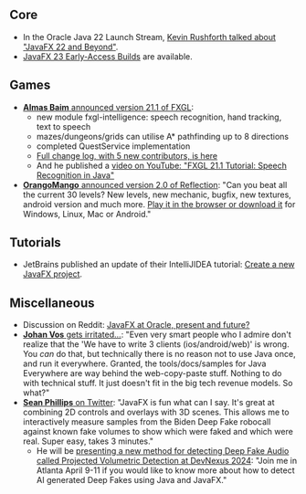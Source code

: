 ## Core

* In the Oracle Java 22 Launch Stream, [Kevin Rushforth talked about "JavaFX 22 and Beyond"](https://www.youtube.com/watch?v=AjjAZsnRXtE&t=4685s).
* [JavaFX 23 Early-Access Builds](https://jdk.java.net/javafx23/) are available.

## Games

* [**Almas Baim** announced version 21.1 of FXGL](https://twitter.com/AlmasBaim/status/1772682076673782087): 
  * new module fxgl-intelligence: speech recognition, hand tracking, text to speech
  * mazes/dungeons/grids can utilise A* pathfinding up to 8 directions
  * completed QuestService implementation
  * [Full change log, with 5 new contributors, is here](https://github.com/AlmasB/FXGL/releases/tag/21.1)
  * And he published a [video on YouTube: "FXGL 21.1 Tutorial: Speech Recognition in Java"](https://www.youtube.com/watch?v=hdPspgAetQk)
* [**OrangoMango** announced version 2.0 of Reflection](https://twitter.com/orango_mango/status/1771786912363131183): "Can you beat all the current 30 levels? New levels, new mechanic, bugfix, new textures, android version and much more. [Play it in the browser or download it](https://orangomango.itch.io/reflection) for Windows, Linux, Mac or Android."

## Tutorials

* JetBrains published an update of their IntelliJIDEA tutorial: [Create a new JavaFX project](https://www.jetbrains.com/help/idea/javafx.html).

## Miscellaneous

* Discussion on Reddit: [JavaFX at Oracle, present and future?](https://www.reddit.com/r/JavaFX/comments/1bodn5q/javafx_at_oracle_present_and_future/)
* [**Johan Vos** gets irritated...](https://mastodon.social/@johanvos/112155358077106884): "Even very smart people who I admire don't realize that the 'We have to write 3 clients (ios/android/web)' is wrong. You *can* do that, but technically there is no reason not to use Java once, and run it everywhere. Granted, the tools/docs/samples for Java Everywhere are way behind the web-copy-paste stuff. Nothing to do with technical stuff. It just doesn't fit in the big tech revenue models. So what?"
* [**Sean Phillips** on Twitter](https://twitter.com/SeanMiPhillips/status/1772343662447317204): "JavaFX is fun what can I say. It's great at combining 2D controls and overlays with 3D scenes. This allows me to interactively measure samples from the Biden Deep Fake robocall against known fake volumes to show which were faked and which were real. Super easy, takes 3 minutes."
  * He will be [presenting a new method for detecting Deep Fake Audio called Projected Volumetric Detection at DevNexus 2024](https://twitter.com/SeanMiPhillips/status/1771606914821931474): "Join me in Atlanta April 9-11 if you would like to know more about how to detect AI generated Deep Fakes using Java and JavaFX."
